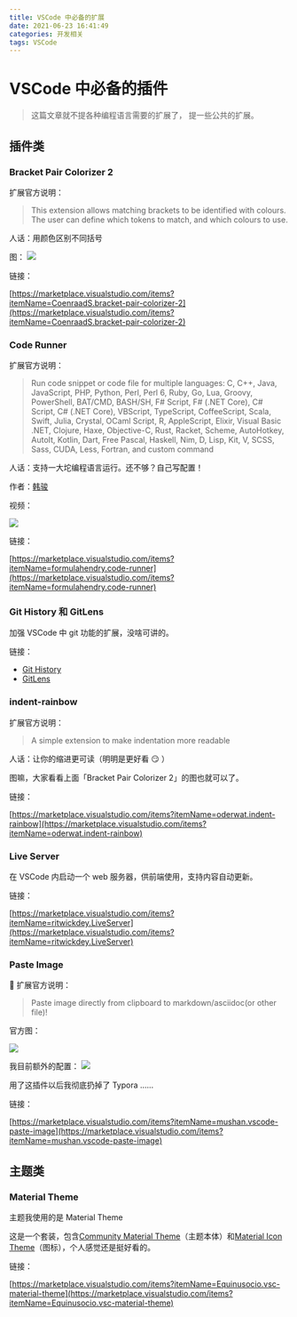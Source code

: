 ```yaml
---
title: VSCode 中必备的扩展
date: 2021-06-23 16:41:49
categories: 开发相关
tags: VSCode
---
```


# VSCode 中必备的插件

> 这篇文章就不提各种编程语言需要的扩展了，
> 提一些公共的扩展。

## 插件类

### Bracket Pair Colorizer 2

扩展官方说明：

> This extension allows matching brackets to be identified with colours. The user can define which tokens to match, and which colours to use.

人话：用颜色区别不同括号

图：
![](2021-06-23-17-04-51.png)

链接：

[https://marketplace.visualstudio.com/items?itemName=CoenraadS.bracket-pair-colorizer-2](https://marketplace.visualstudio.com/items?itemName=CoenraadS.bracket-pair-colorizer-2)

### Code Runner

扩展官方说明：

> Run code snippet or code file for multiple languages: C, C++, Java, JavaScript, PHP, Python, Perl, Perl 6, Ruby, Go, Lua, Groovy, PowerShell, BAT/CMD, BASH/SH, F# Script, F# (.NET Core), C# Script, C# (.NET Core), VBScript, TypeScript, CoffeeScript, Scala, Swift, Julia, Crystal, OCaml Script, R, AppleScript, Elixir, Visual Basic .NET, Clojure, Haxe, Objective-C, Rust, Racket, Scheme, AutoHotkey, AutoIt, Kotlin, Dart, Free Pascal, Haskell, Nim, D, Lisp, Kit, V, SCSS, Sass, CUDA, Less, Fortran, and custom command

人话：支持一大坨编程语言运行。还不够？自己写配置！

作者：[韩骏](https://www.zhihu.com/people/formulahendry)

视频：

![](2021-06-23-17-10-12.gif)

链接：

[https://marketplace.visualstudio.com/items?itemName=formulahendry.code-runner](https://marketplace.visualstudio.com/items?itemName=formulahendry.code-runner)

### Git History 和 GitLens

加强 VSCode 中 git 功能的扩展，没啥可讲的。

链接：

- [Git History](https://marketplace.visualstudio.com/items?itemName=donjayamanne.githistory)
- [GitLens](https://marketplace.visualstudio.com/items?itemName=eamodio.gitlens)

### indent-rainbow

扩展官方说明：

> A simple extension to make indentation more readable

人话：让你的缩进更可读（明明是更好看 😏 ）

图嘛，大家看看上面「Bracket Pair Colorizer 2」的图也就可以了。

链接：

[https://marketplace.visualstudio.com/items?itemName=oderwat.indent-rainbow](https://marketplace.visualstudio.com/items?itemName=oderwat.indent-rainbow)

### Live Server

在 VSCode 内启动一个 web 服务器，供前端使用，支持内容自动更新。

链接：

[https://marketplace.visualstudio.com/items?itemName=ritwickdey.LiveServer](https://marketplace.visualstudio.com/items?itemName=ritwickdey.LiveServer)

### Paste Image

 扩展官方说明：

> Paste image directly from clipboard to markdown/asciidoc(or other file)!

官方图：

![](2021-06-23-17-26-32.png)

我目前额外的配置：
![](2021-06-23-17-25-32.png)

用了这插件以后我彻底扔掉了 Typora ……

链接：

[https://marketplace.visualstudio.com/items?itemName=mushan.vscode-paste-image](https://marketplace.visualstudio.com/items?itemName=mushan.vscode-paste-image)

## 主题类

### Material Theme

主题我使用的是 Material Theme

这是一个套装，包含[Community Material Theme](https://marketplace.visualstudio.com/items?itemName=Equinusocio.vsc-community-material-theme)（主题本体）和[Material Icon Theme](https://marketplace.visualstudio.com/items?itemName=PKief.material-icon-theme)（图标），个人感觉还是挺好看的。

链接：

[https://marketplace.visualstudio.com/items?itemName=Equinusocio.vsc-material-theme](https://marketplace.visualstudio.com/items?itemName=Equinusocio.vsc-material-theme)
